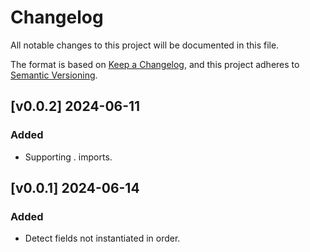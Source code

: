 # Changelog

All notable changes to this project will be documented in this file.

The format is based on [Keep a Changelog](https://keepachangelog.com/en/1.1.0/),
and this project adheres to [Semantic Versioning](https://semver.org/spec/v2.0.0.html).

## [v0.0.2] 2024-06-11

### Added

- Supporting . imports.

## [v0.0.1] 2024-06-14

### Added

- Detect fields not instantiated in order.
